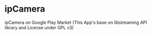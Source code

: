 # ipCamera
ipCamera on Google Play Market
(This App's base on libstreaming API library and License under GPL v3)
